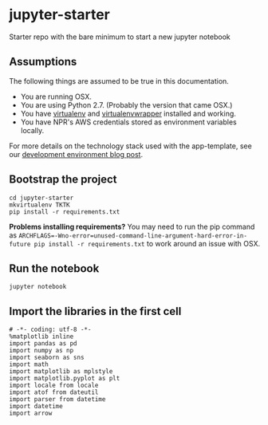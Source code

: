 # jupyter-starter
Starter repo with the bare minimum to start a new jupyter notebook

Assumptions
-----------

The following things are assumed to be true in this documentation.

* You are running OSX.
* You are using Python 2.7. (Probably the version that came OSX.)
* You have [virtualenv](https://pypi.python.org/pypi/virtualenv) and [virtualenvwrapper](https://pypi.python.org/pypi/virtualenvwrapper) installed and working.
* You have NPR's AWS credentials stored as environment variables locally.

For more details on the technology stack used with the app-template, see our [development environment blog post](http://blog.apps.npr.org/2013/06/06/how-to-setup-a-developers-environment.html).


Bootstrap the project
---------------------

```
cd jupyter-starter
mkvirtualenv TKTK
pip install -r requirements.txt
```

**Problems installing requirements?** You may need to run the pip command as ``ARCHFLAGS=-Wno-error=unused-command-line-argument-hard-error-in-future pip install -r requirements.txt`` to work around an issue with OSX.

Run the notebook
---------------

`
jupyter notebook
`

Import the libraries in the first cell
---------------

```
# -*- coding: utf-8 -*-
%matplotlib inline
import pandas as pd
import numpy as np
import seaborn as sns
import math
import matplotlib as mplstyle
import matplotlib.pyplot as plt
import locale from locale
import atof from dateutil
import parser from datetime
import datetime
import arrow
```
